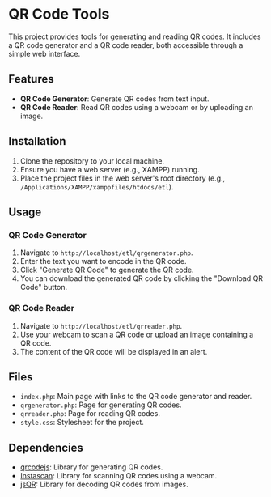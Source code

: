 # QR Code Tools

This project provides tools for generating and reading QR codes. It includes a QR code generator and a QR code reader, both accessible through a simple web interface.

## Features

- **QR Code Generator**: Generate QR codes from text input.
- **QR Code Reader**: Read QR codes using a webcam or by uploading an image.

## Installation

1. Clone the repository to your local machine.
2. Ensure you have a web server (e.g., XAMPP) running.
3. Place the project files in the web server's root directory (e.g., `/Applications/XAMPP/xamppfiles/htdocs/etl`).

## Usage

### QR Code Generator

1. Navigate to `http://localhost/etl/qrgenerator.php`.
2. Enter the text you want to encode in the QR code.
3. Click "Generate QR Code" to generate the QR code.
4. You can download the generated QR code by clicking the "Download QR Code" button.

### QR Code Reader

1. Navigate to `http://localhost/etl/qrreader.php`.
2. Use your webcam to scan a QR code or upload an image containing a QR code.
3. The content of the QR code will be displayed in an alert.

## Files

- `index.php`: Main page with links to the QR code generator and reader.
- `qrgenerator.php`: Page for generating QR codes.
- `qrreader.php`: Page for reading QR codes.
- `style.css`: Stylesheet for the project.

## Dependencies

- [qrcodejs](https://cdnjs.cloudflare.com/ajax/libs/qrcodejs/1.0.0/qrcode.min.js): Library for generating QR codes.
- [Instascan](https://rawgit.com/schmich/instascan-builds/master/instascan.min.js): Library for scanning QR codes using a webcam.
- [jsQR](https://cdn.rawgit.com/cozmo/jsQR/master/dist/jsQR.js): Library for decoding QR codes from images.